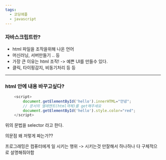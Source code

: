 ```yaml
---
tags:
  - 코딩애플
  - javascript
---
```

### 자바스크립트란?

- html 파일을 조작을위해 나온 언어
- 머신러닝, 서버만들기 .. 등
- 가장 큰 이유는 html 조작!
  -> 예쁜 UI를 만들수 있다.
- 클릭, 타이핑감지, 비동기처리 등 등

----
### html 안에 내용 바꾸고싶다?

``` javascript
    <script>
        document.getElementById('hello').innerHTML="안녕";
        // 문서의 엘레멘트(html객체)를 get해주세요
        document.getElementById('hello').style.color="red";
    </script>
```

위의 문법을 selector 라고 한다.

의문점
왜 저렇게 짜는가??

프로그래밍은 컴퓨터에게 일 시키는 행위
-> 시키는것 만잘해서 하나하나 다 구체적으로 설명해줘야함
